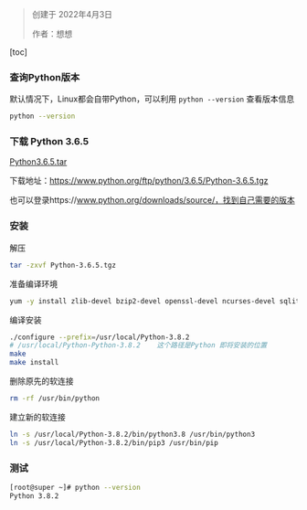 > 创建于 2022年4月3日
>
> 作者：想想

[toc]



### 查询Python版本

默认情况下，Linux都会自带Python，可以利用 `python --version` 查看版本信息

```sh
python --version
```

### 下载 Python 3.6.5

[Python3.6.5.tar](https://www.python.org/ftp/python/3.6.5/Python-3.6.5.tgz)

下载地址：https://www.python.org/ftp/python/3.6.5/Python-3.6.5.tgz

也可以登录https://www.python.org/downloads/source/，找到自己需要的版本

### 安装

解压

```sh
tar -zxvf Python-3.6.5.tgz
```

准备编译环境

```sh
yum -y install zlib-devel bzip2-devel openssl-devel ncurses-devel sqlite-devel readline-devel tk-devel gcc make
```

编译安装

```sh
./configure --prefix=/usr/local/Python-3.8.2
# /usr/local/Python-Python-3.8.2    这个路径是Python 即将安装的位置
make
make install
```

删除原先的软连接

```sh
rm -rf /usr/bin/python
```

建立新的软连接

```sh
ln -s /usr/local/Python-3.8.2/bin/python3.8 /usr/bin/python3
ln -s /usr/local/Python-3.8.2/bin/pip3 /usr/bin/pip
```



### 测试

```sh
[root@super ~]# python --version
Python 3.8.2
```


